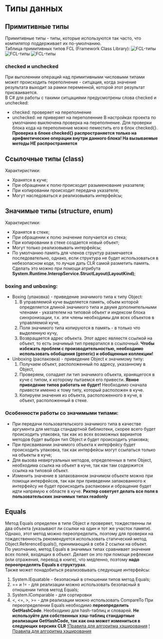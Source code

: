 # Типы данных
## Примитивные типы
Примитивные типы - типы, которые используются так часто, что компилятор поддерживает их по-умолчанию.</br>
Таблица примитивных типов FCL (Framework Class Library):
![FCL-типы](/imgReadme/fcl_1.png)
![FCL-типы](/imgReadme/fcl_2.png)
![FCL-типы](/imgReadme/fcl_3.png)

### checked и unchecked
При выполеннии операций над примитивными числовыми типами может происходить переполнение - 
ситцация, когда значение результата выходит за рамки переменной, которой этот результат присваивается.</br> 
В C# для работы с такими ситцациями предусмотрены слова checked и unchecked:
- checked: проверяет на переполнение
- unchecked: не приверяет на переполенние
В настройках проекта по умолчанию выключена проверка на переполнение.
Для проверки блока кода на переполнение можно пеместить его в блок checked{}.
**Проверка в блоке checked{} распространяется только на арифметические операции внутри данного блока! На вызываемые методы НЕ распространяется**

## Ссылочные типы (class)
Характиристики:
- Хранятся в куче;
- При обращении к полю происходит разыменование указателя;
- При копировании происходит передача указателя;
- Могут наследоваться и реализовывать интерфейсы;
## Значимые типы (structure, enum)
Характиристики:
- Хранятся в стеке;
- При обращении к полю значение получается из стека;
- При копировании в стеке создается новый объект;
- Могут только реализовывать интерфейсы;
- По умолчанию память для членов структур размечается последовательно, однако, если структура не будет
использоваться в небезопасном коде, то лучше дать CLR самой разметить память. 
Сделать это можно при помощи атрибута **System.Runtime.InteropService.StructLayout(LayoutKind)**;
### boxing and unboxing:
- Boxing (упаковка) - приведение значимого типа к типу Object:
	1. В управляемой куче выделяется память, объем которой определяется длиной значимого типа и 
	двумя дополнительными членами - указателем на типовой объект и индексом блока синхронизации, 
	т.к. эти члены необходимы для всех объектов в управляемой куче,
	2. Поля значимого типа копируются в память - в только что выделенную кучу,
	3. Возвращается адрес объекта. Этот адрес являестя ссылкой на объект, то есть значимый тип превратился 
	в ссылочный.
	**Чтобы избежать проблем с производительностью, необходимо использовать обобщения (generic) и обобщенные коллекции!**
- Unboxing (распаковка) - приведение Object к значимому типу:
	1. Получаем объект, расположенный по адресу, указанному в Object,
	2. Проверяем, сопадает ли тип значимого объекта, хранящегося в куче с типом, к которому пытаемся его привести.
	**Явное приведение типов работать не будет!** Необходимо сначала привести именно к тому типу, который расположен в куче.
	3. Копируем значения из объекта, расположенного в куче, в объект, расположенный в стеке.
### Особенности работы со значимыми типами:
- При передачи пользовательского значимого типа в качестве аргумента для метода стандартной библиотеки, скорее всего будет происходить упаковка, 
так как из всех возможных вариантов методов будет выбран тип Object и будет происходить упаковка;
- При присваивании значимого объекта к интерфейсу будет происходить упаковка, так как интерфейсы могут ссылаться только на объекты в куче;
- Для вызова невиртуальных методов, определенных в типе Object, необходима ссылка на объект в куче, 
так как там содержится ссылка на типовой объект.
- Изменить значение в запакованном значимом объекте можно при помощи интерфейсов, так как при приведении запакованного 
к интерфейсу не будет происходить распаковки и обращение будет идти напрямую к областе в куче.
**Рихтер советует делать все поля в пользовательских значимых типах readonly**

## Equals
Метод Equals определен в типе Object и проверяет, тождественны ли два объекта (указывают ли ссылки на один и тот же участок памяти).
Однако, этот метод можно переопределить, поэтому для проверки на тождественность рекомендуется использовать статический метод Object.ReferenceEquals(), принимающий в себя 2 ссылки на объект.</br>
По умолчанию, метод Equals в значимых типах сравнивает значения всех полей, входящих в объект. 
Делает он это при помощи рефлексии (или отражения, перевод в книге), что медленно, поэтому 
**надо переопределять Equals в структурах**.</br>
Также может понадобиться реализовывать следующие интерфейсы:
1. System.IEquatable<T> - безопасный в отношении типов метод Equals;
2. == и != - для реализации можно использовать безопасный в отношении типов метод Equals;
3. System.IComparable<T> - для сортировки
4. <, <=, >, >= - для реализации можно использовать CompareTo
При переопределении Equals необходимо **переопределить GetHashCode**. Необходимо для hash-таблиц и словарей.
**Не используйте для собственных хэш-таблиц стандартные реализации GetHashCode, так как она может измениться в следующих версиях CLR**
[!Правила для алгоритма хэширования](/imgReadme/hash_1.png)
[!Правила для алгоритма хэширования](/imgReadme/hash_2.png)